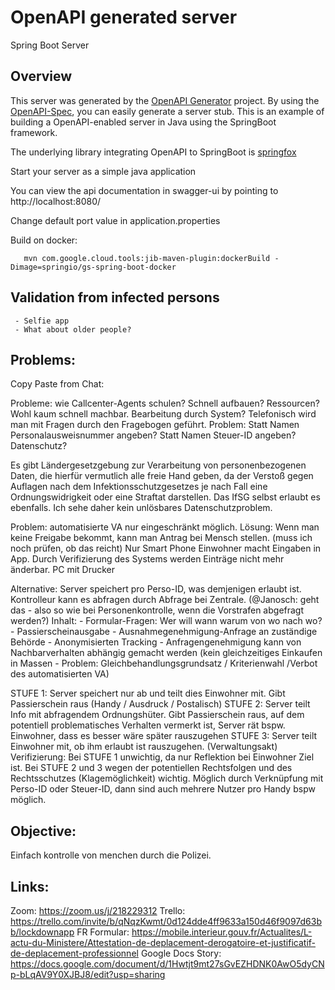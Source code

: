 # OpenAPI generated server

Spring Boot Server 


## Overview  
This server was generated by the [OpenAPI Generator](https://openapi-generator.tech) project.
By using the [OpenAPI-Spec](https://openapis.org), you can easily generate a server stub.
This is an example of building a OpenAPI-enabled server in Java using the SpringBoot framework.

The underlying library integrating OpenAPI to SpringBoot is [springfox](https://github.com/springfox/springfox)

Start your server as a simple java application

You can view the api documentation in swagger-ui by pointing to  
http://localhost:8080/

Change default port value in application.properties

Build on docker: 
    
       mvn com.google.cloud.tools:jib-maven-plugin:dockerBuild -Dimage=springio/gs-spring-boot-docker

## Validation from infected persons
     - Selfie app
     - What about older people?



## Problems:

Copy Paste from Chat: 


Probleme: wie Callcenter-Agents schulen? Schnell aufbauen? Ressourcen?
    Wohl kaum schnell machbar.
    Bearbeitung durch System?
    Telefonisch wird man mit Fragen durch den Fragebogen geführt.
    Problem: Statt Namen Personalausweisnummer angeben? Statt Namen Steuer-ID angeben? Datenschutz? 

Es gibt Ländergesetzgebung zur Verarbeitung von personenbezogenen Daten, die hierfür vermutlich alle freie Hand geben, da der Verstoß gegen Auflagen nach dem Infektionsschutzgesetzes je nach Fall eine Ordnungswidrigkeit oder eine Straftat darstellen. Das IfSG selbst erlaubt es ebenfalls. Ich sehe daher kein unlösbares Datenschutzproblem.

Problem: automatisierte VA nur eingeschränkt möglich.
    Lösung: Wenn man keine Freigabe bekommt, kann man Antrag bei Mensch stellen. (muss ich noch prüfen, ob das reicht)
    Nur Smart Phone
    Einwohner macht Eingaben in App. Durch Verifizierung des Systems werden Einträge nicht mehr änderbar.
    PC mit Drucker


Alternative: Server speichert pro Perso-ID, was demjenigen erlaubt ist. Kontrolleur kann es abfragen durch Abfrage bei Zentrale. (@Janosch: geht das - also so wie bei Personenkontrolle, wenn die Vorstrafen abgefragt werden?)
Inhalt:
    - Formular-Fragen: Wer will wann warum von wo nach wo?
    - Passierscheinausgabe
    - Ausnahmegenehmigung-Anfrage an zuständige Behörde
    - Anonymisierten Tracking - Anfragengenehmigung kann von Nachbarverhalten abhängig gemacht werden (kein gleichzeitiges Einkaufen in Massen - Problem: Gleichbehandlungsgrundsatz / Kriterienwahl /Verbot des automatisierten VA)


STUFE 1: Server speichert nur ab und teilt dies Einwohner mit. Gibt Passierschein raus (Handy / Ausdruck / Postalisch)
STUFE 2: Server teilt Info mit abfragendem Ordnungshüter. Gibt Passierschein raus, auf dem potentiell problematisches Verhalten vermerkt ist, Server rät bspw. Einwohner, dass es besser wäre später rauszugehen
STUFE 3: Server teilt Einwohner mit, ob ihm erlaubt ist rauszugehen. (Verwaltungsakt)
Verifizierung:
Bei STUFE 1 unwichtig, da nur Reflektion bei Einwohner Ziel ist. Bei STUFE 2 und 3 wegen der potentiellen Rechtsfolgen und des Rechtsschutzes (Klagemöglichkeit) wichtig.
Möglich durch Verknüpfung mit Perso-ID oder Steuer-ID, dann sind auch mehrere Nutzer pro Handy bspw möglich.


## Objective:

Einfach kontrolle von menchen durch die Polizei. 


## Links:
Zoom: https://zoom.us/j/218229312
Trello: https://trello.com/invite/b/qNqzKwmt/0d124dde4ff9633a150d46f9097d63bb/lockdownapp
FR Formular: https://mobile.interieur.gouv.fr/Actualites/L-actu-du-Ministere/Attestation-de-deplacement-derogatoire-et-justificatif-de-deplacement-professionnel
Google Docs Story: https://docs.google.com/document/d/1Hwtjt9mt27sGvEZHDNK0AwO5dyCNp-bLqAV9Y0XJBJ8/edit?usp=sharing

